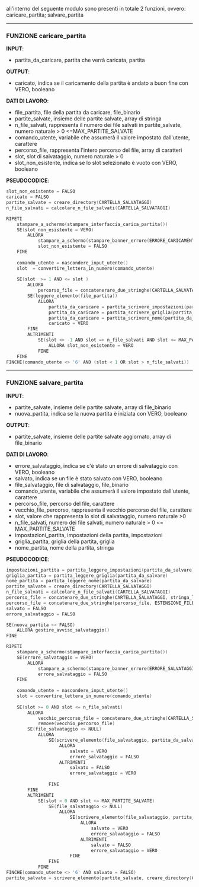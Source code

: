 all'interno del seguente modulo sono presenti in totale 2 funzioni, ovvero: 
caricare_partita; salvare_partita

---
### FUNZIONE  caricare_partita
**INPUT**:
- partita_da_caricare, partita che verrà caricata, partita

**OUTPUT**:
- caricato, indica se il caricamento della partita è andato a buon fine con VERO, booleano

**DATI DI LAVORO**:
- file_partita, file della partita da caricare, file_binario
- partite_salvate, insieme delle partite salvate, array di stringa
- n_file_salvati, rappresenta il numero dei file salvati in partite_salvate, numero naturale > 0 <=MAX_PARTITE_SALVATE 
- comando_utente, variabile che assumerà il valore impostato dall'utente, carattere
- percorso_file, rappresenta l'intero percorso del file, array di caratteri
- slot, slot di salvataggio, numero naturale > 0
- slot_non_esistente, indica se lo slot selezionato è vuoto con VERO, booleano

**PSEUDOCODICE**:
```C
slot_non_esistente = FALSO
caricato = FALSO
partite_salvate = creare_directory(CARTELLA_SALVATAGGI)
n_file_salvati = calcolare_n_file_salvati(CARTELLA_SALVATAGGI)

RIPETI
	stampare_a_schermo(stampare_interfaccia_carica_partita())
	SE(slot_non_esistente = VERO)
		ALLORA	
			stampare_a_schermo(stampare_banner_errore(ERRORE_CARICAMENTO))
			slot_non_esistente = FALSO
	FINE
	
	comando_utente = nascondere_input_utente()
	slot  = convertire_lettera_in_numero(comando_utente)
	
	SE(slot  >= 1 AND <= slot )
		ALLORA 
			percorso_file = concatenerare_due_stringhe(CARTELLA_SALVATAGGI, stringa_leggere_array(partite_salvate[slot - 1]))
		SE(leggere_elemento(file_partita))
			ALLORA 
				partita_da_caricare = partita_scrivere_impostazioni(partita_da_caricare, impostazioni_partita)
				partita_da_caricare = partita_scrivere_griglia(partita_da_caricare, griglia_partita)
				partita_da_caricare = partita_scrivere_nome(partita_da_caricare, nome_partita)
				caricato = VERO
		FINE	
		ALTRIMENTI 
			SE(slot <> -1 AND slot => n_file_salvati AND slot <= MAX_PARTITE_SALVATE))
				ALLORA slot_non_esistente = VERO
			FINE
	FINE
FINCHE(comando_utente <> '6' AND (slot < 1 OR slot > n_file_salvati))
```
---
### FUNZIONE  salvare_partita
**INPUT**:
- partite_salvate, insieme delle partite salvate, array di file_binario
- nuova_partita, indica se la nuova partita è iniziata con VERO, booleano

**OUTPUT**:
- partite_salvate, insieme delle partite salvate aggiornato, array di file_binario

**DATI DI LAVORO**:
- errore_salvataggio, indica se c'è stato un errore di salvataggio con VERO, booleano
- salvato, indica se un file è stato salvato con VERO, booleano
- file_salvataggio, file di salvataggio, file_binario
- comando_utente, variabile che assumerà il valore impostato dall'utente, carattere
- percorso_file, percorso del file, carattere
- vecchio_file_percorso, rappresenta il vecchio percorso del file, carattere
- slot, valore che rappresenta lo slot di salvataggio, numero naturale >0
- n_file_salvati, numero dei file salvati, numero naturale > 0 <= MAX_PARTITE_SALVATE
- impostazioni_partita, impostazioni della partita, impostazioni
- griglia_partita, griglia della partita, griglia
- nome_partita, nome della partita, stringa

**PSEUDOCODICE**:
```C
impostazioni_partita = partita_leggere_impostazioni(partita_da_salvare)
griglia_partita = partita_leggere_griglia(partita_da_salvare)
nome_partita = partita_leggere_nome(partita_da_salvare)
partite_salvate = creare_directory(CARTELLA_SALVATAGGI)
n_file_salvati = calcolare_n_file_salvati(CARTELLA_SALVATAGGI)
percorso_file = concatenare_due_stringhe(CARTELLA_SALVATAGGI, stringa_leggere_array(partita_leggere_nome(partita_da_salvare)))
percorso_file = concatenare_due_stringhe(percorso_file, ESTENSIONE_FILE)
salvato = FALSO
errore_salvataggio = FALSO

SE(nuova_partita <> FALSO)
	ALLORA gestire_avviso_salvataggio()
FINE

RIPETI
	stampare_a_schermo(stampare_interfaccia_carica_partita())
	SE(errore_salvataggio = VERO)
		ALLORA 
			stampare_a_schermo(stampare_banner_errore(ERRORE_SALVATAGGIO))
			errore_salvataggio = FALSO
	FINE
	
	comando_utente = nascondere_input_utente()
	slot = convertire_lettera_in_numero(comando_utente)
	
	SE(slot >= 0 AND slot <= n_file_salvati)
		ALLORA 
			vecchio_percorso_file = concatenare_due_stringhe(CARTELLA_SALVATAGGI, stringa_leggere_array(partite_salvate[slot - 1]))
			remove(vecchio_percorso_file)
		SE(file_salvataggio <> NULL)
			ALLORA 
				SE(scrivere_elemento(file_salvataggio, partita_da_salvare))
					ALLORA 
						salvato = VERO
						errore_salvataggio = FALSO
					ALTRIMENTI
						salvato = FALSO
						errore_salvataggio = VERO
					
				FINE		
		FINE	 
		ALTRIMENTI 
			SE(slot > 0 AND slot <= MAX_PARTITE_SALVATE)
				SE(file_salvataggio <> NULL)
					ALLORA 	
						SE(scrivere_elemento(file_salvataggio, partita_da_scrivere))
							ALLORA 
								salvato = VERO
								errore_salvataggio = FALSO
							ALTRIMENTI
								salvato = FALSO
								errore_salvataggio = VERO
						FINE 	
	            FINE
			FINE
FINCHE(comando_utente <> '6' AND salvato = FALSO)
partite_salvate = scrivere_elemento(partite_salvate, creare_directory(CARTELLA_SALVATAGGI))
```